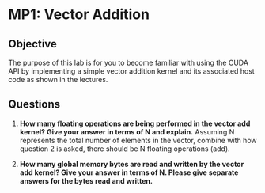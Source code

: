 # MP1: Vector Addition

## Objective
The purpose of this lab is for you to become familiar with using the CUDA API by implementing a simple vector addition kernel and its associated host code as shown in the lectures.

## Questions
1. **How many floating operations are being performed in the vector add kernel? Give your answer in terms of N and explain.**
    Assuming N represents the total number of elements in the vector, combine with how question 2 is asked, there should be N floating operations (add).

2. **How many global memory bytes are read and written by the vector add kernel? Give your answer in terms of N. Please give separate answers for the bytes read and written.**
